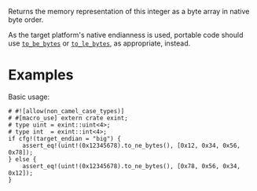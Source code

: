 Returns the memory representation of this integer as a byte array in native byte order.

As the target platform's native endianness is used, portable code should use
[`to_be_bytes`] or [`to_le_bytes`], as appropriate, instead.

[`to_be_bytes`]: Self::to_be_bytes
[`to_le_bytes`]: Self::to_le_bytes

# Examples

Basic usage:

```
# #![allow(non_camel_case_types)]
# #[macro_use] extern crate exint;
# type uint = exint::uint<4>;
# type int  = exint::int<4>;
if cfg!(target_endian = "big") {
    assert_eq!(uint!(0x12345678).to_ne_bytes(), [0x12, 0x34, 0x56, 0x78]);
} else {
    assert_eq!(uint!(0x12345678).to_ne_bytes(), [0x78, 0x56, 0x34, 0x12]);
}
```
